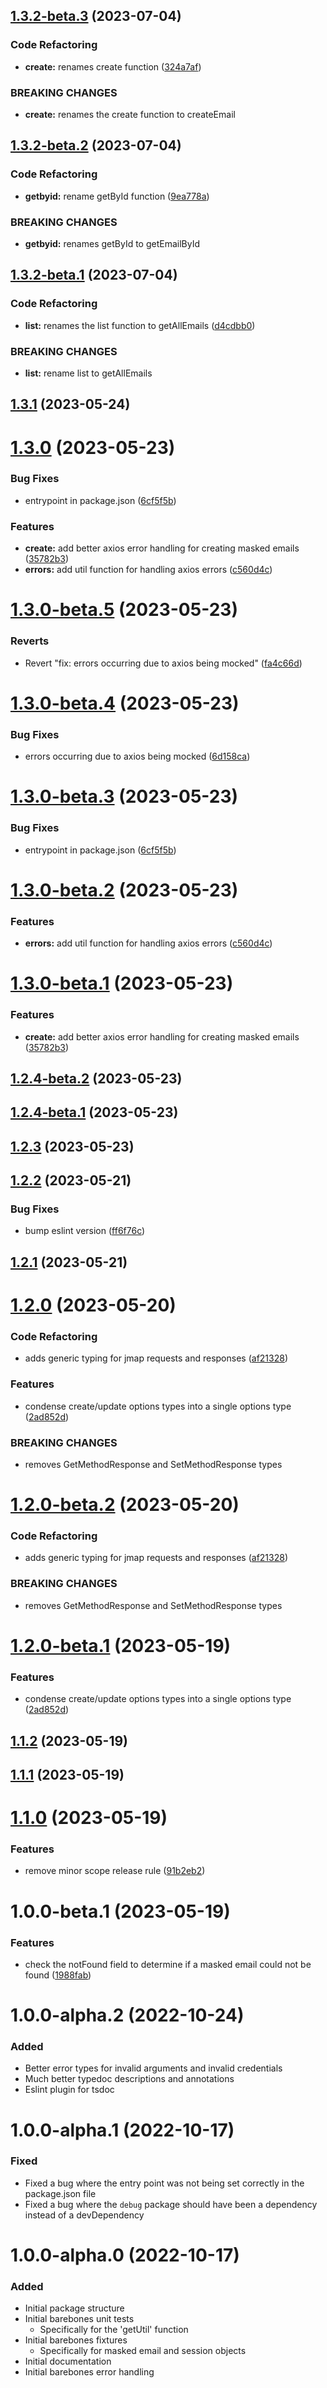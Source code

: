 ## [1.3.2-beta.3](https://github.com/ajyey/fastmail-masked-email/compare/v1.3.2-beta.2...v1.3.2-beta.3) (2023-07-04)


### Code Refactoring

* **create:** renames create function ([324a7af](https://github.com/ajyey/fastmail-masked-email/commit/324a7af8d72173a5417bc1e9d5a6a655500bfd29))


### BREAKING CHANGES

* **create:** renames the create function to createEmail

## [1.3.2-beta.2](https://github.com/ajyey/fastmail-masked-email/compare/v1.3.2-beta.1...v1.3.2-beta.2) (2023-07-04)


### Code Refactoring

* **getbyid:** rename getById function ([9ea778a](https://github.com/ajyey/fastmail-masked-email/commit/9ea778a07ca837a9fa9190b04e11369dc8d06f67))


### BREAKING CHANGES

* **getbyid:** renames getById to getEmailById

## [1.3.2-beta.1](https://github.com/ajyey/fastmail-masked-email/compare/v1.3.1...v1.3.2-beta.1) (2023-07-04)


### Code Refactoring

* **list:** renames the list function to getAllEmails ([d4cdbb0](https://github.com/ajyey/fastmail-masked-email/commit/d4cdbb0fb973b0de9dbb51f297208ef3d6f264b0))


### BREAKING CHANGES

* **list:** rename list to getAllEmails

## [1.3.1](https://github.com/ajyey/fastmail-masked-email/compare/v1.3.0...v1.3.1) (2023-05-24)

# [1.3.0](https://github.com/ajyey/fastmail-masked-email/compare/v1.2.3...v1.3.0) (2023-05-23)


### Bug Fixes

* entrypoint in package.json ([6cf5f5b](https://github.com/ajyey/fastmail-masked-email/commit/6cf5f5be63f6ebb1e8497ee162676d178b3976ed))


### Features

* **create:** add better axios error handling for creating masked emails ([35782b3](https://github.com/ajyey/fastmail-masked-email/commit/35782b39612300f52523228ddc95ccbd2ca3045c))
* **errors:** add util function for handling axios errors ([c560d4c](https://github.com/ajyey/fastmail-masked-email/commit/c560d4c9da169c815358cb7dfa9a1d9638ec203b))

# [1.3.0-beta.5](https://github.com/ajyey/fastmail-masked-email/compare/v1.3.0-beta.4...v1.3.0-beta.5) (2023-05-23)


### Reverts

* Revert "fix: errors occurring due to axios being mocked" ([fa4c66d](https://github.com/ajyey/fastmail-masked-email/commit/fa4c66d02ecbc7b609220acede8456d93b2fc385))

# [1.3.0-beta.4](https://github.com/ajyey/fastmail-masked-email/compare/v1.3.0-beta.3...v1.3.0-beta.4) (2023-05-23)


### Bug Fixes

* errors occurring due to axios being mocked ([6d158ca](https://github.com/ajyey/fastmail-masked-email/commit/6d158ca858cfecbd7c70cdc9085fcb514dce02ac))

# [1.3.0-beta.3](https://github.com/ajyey/fastmail-masked-email/compare/v1.3.0-beta.2...v1.3.0-beta.3) (2023-05-23)


### Bug Fixes

* entrypoint in package.json ([6cf5f5b](https://github.com/ajyey/fastmail-masked-email/commit/6cf5f5be63f6ebb1e8497ee162676d178b3976ed))

# [1.3.0-beta.2](https://github.com/ajyey/fastmail-masked-email/compare/v1.3.0-beta.1...v1.3.0-beta.2) (2023-05-23)


### Features

* **errors:** add util function for handling axios errors ([c560d4c](https://github.com/ajyey/fastmail-masked-email/commit/c560d4c9da169c815358cb7dfa9a1d9638ec203b))

# [1.3.0-beta.1](https://github.com/ajyey/fastmail-masked-email/compare/v1.2.4-beta.2...v1.3.0-beta.1) (2023-05-23)


### Features

* **create:** add better axios error handling for creating masked emails ([35782b3](https://github.com/ajyey/fastmail-masked-email/commit/35782b39612300f52523228ddc95ccbd2ca3045c))

## [1.2.4-beta.2](https://github.com/ajyey/fastmail-masked-email/compare/v1.2.4-beta.1...v1.2.4-beta.2) (2023-05-23)

## [1.2.4-beta.1](https://github.com/ajyey/fastmail-masked-email/compare/v1.2.3...v1.2.4-beta.1) (2023-05-23)

## [1.2.3](https://github.com/ajyey/fastmail-masked-email/compare/v1.2.2...v1.2.3) (2023-05-23)

## [1.2.2](https://github.com/ajyey/fastmail-masked-email/compare/v1.2.1...v1.2.2) (2023-05-21)


### Bug Fixes

* bump eslint version ([ff6f76c](https://github.com/ajyey/fastmail-masked-email/commit/ff6f76c1cdea9bc8818bc9287e199bb9f8048edd))

## [1.2.1](https://github.com/ajyey/fastmail-masked-email/compare/v1.2.0...v1.2.1) (2023-05-21)

# [1.2.0](https://github.com/ajyey/fastmail-masked-email/compare/v1.1.2...v1.2.0) (2023-05-20)


### Code Refactoring

* adds generic typing for jmap requests and responses ([af21328](https://github.com/ajyey/fastmail-masked-email/commit/af21328b1022a68d348483e785d9f41b11e010d1))


### Features

* condense create/update options types into a single options type ([2ad852d](https://github.com/ajyey/fastmail-masked-email/commit/2ad852d6a0359e752d761205b8b5182407c2531b))


### BREAKING CHANGES

* removes GetMethodResponse and SetMethodResponse types

# [1.2.0-beta.2](https://github.com/ajyey/fastmail-masked-email/compare/v1.2.0-beta.1...v1.2.0-beta.2) (2023-05-20)


### Code Refactoring

* adds generic typing for jmap requests and responses ([af21328](https://github.com/ajyey/fastmail-masked-email/commit/af21328b1022a68d348483e785d9f41b11e010d1))


### BREAKING CHANGES

* removes GetMethodResponse and SetMethodResponse types

# [1.2.0-beta.1](https://github.com/ajyey/fastmail-masked-email/compare/v1.1.2...v1.2.0-beta.1) (2023-05-19)


### Features

* condense create/update options types into a single options type ([2ad852d](https://github.com/ajyey/fastmail-masked-email/commit/2ad852d6a0359e752d761205b8b5182407c2531b))

## [1.1.2](https://github.com/ajyey/fastmail-masked-email/compare/v1.1.1...v1.1.2) (2023-05-19)

## [1.1.1](https://github.com/ajyey/fastmail-masked-email/compare/v1.1.0...v1.1.1) (2023-05-19)

# [1.1.0](https://github.com/ajyey/fastmail-masked-email/compare/v1.0.0...v1.1.0) (2023-05-19)


### Features

* remove minor scope release rule ([91b2eb2](https://github.com/ajyey/fastmail-masked-email/commit/91b2eb2a60d2031ccaeeaa28f1b71dd3d7cc6646))



# 1.0.0-beta.1 (2023-05-19)


### Features

* check the notFound field to determine if a masked email could not be found ([1988fab](https://github.com/ajyey/fastmail-masked-email/commit/1988fabaab2f45946efb7db291028d7db129591c))


# 1.0.0-alpha.2 (2022-10-24)
### Added
- Better error types for invalid arguments and invalid credentials
- Much better typedoc descriptions and annotations
- Eslint plugin for tsdoc

# 1.0.0-alpha.1 (2022-10-17)
### Fixed
- Fixed a bug where the entry point was not being set correctly in the package.json file
- Fixed a bug where the `debug` package should have been a dependency instead of a devDependency

# 1.0.0-alpha.0 (2022-10-17)
### Added
- Initial package structure
- Initial barebones unit tests
  - Specifically for the 'getUtil' function
- Initial barebones fixtures
  - Specifically for masked email and session objects
- Initial documentation
- Initial barebones error handling
